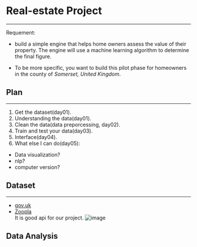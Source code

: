# Real-estate Project
---
Requement:

- build a simple engine that helps home owners assess the value of their property. The engine will use a machine learning algorithm to determine the final figure.

- To be more specific, you want to build this pilot phase for homeowners in the county of *Somerset, United Kingdom*.
## Plan
---
1. Get the dataset(day01).
2. Understanding the data(day01).
3. Clean the data(data preporcessing, day02).
4. Train and test your data(day03).
5. Interface(day04).
6. What else I can do(day05):
- Data visualization?
- nlp?
- computer version?

## Dataset
---
- [gov.uk](https://www.gov.uk/government/statistical-data-sets/price-paid-data-downloads)
- [Zoopla](https://developer.zoopla.co.uk/)  
It is good api for our project.
![image](powered-by-zoopla.png")

## Data Analysis
